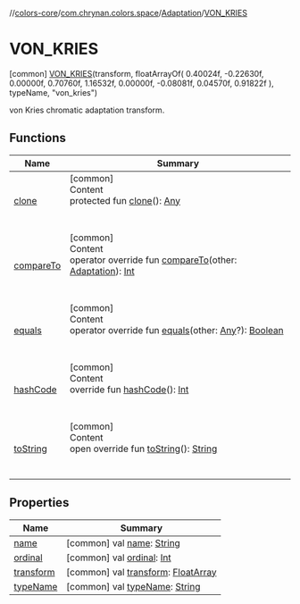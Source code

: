 //[colors-core](../../../../index.md)/[com.chrynan.colors.space](../../index.md)/[Adaptation](../index.md)/[VON_KRIES](index.md)



# VON_KRIES  
 [common] [VON_KRIES](index.md)(transform, floatArrayOf(
            0.40024f, -0.22630f, 0.00000f,
            0.70760f, 1.16532f, 0.00000f,
            -0.08081f, 0.04570f, 0.91822f
        ), typeName, "von_kries")  


von Kries chromatic adaptation transform.

   


## Functions  
  
|  Name |  Summary | 
|---|---|
| <a name="kotlin/Enum/clone/#/PointingToDeclaration/"></a>[clone](../../-render-intent/-a-b-s-o-l-u-t-e/index.md#%5Bkotlin%2FEnum%2Fclone%2F%23%2FPointingToDeclaration%2F%5D%2FFunctions%2F1235785652)| <a name="kotlin/Enum/clone/#/PointingToDeclaration/"></a>[common]  <br>Content  <br>protected fun [clone](../../-render-intent/-a-b-s-o-l-u-t-e/index.md#%5Bkotlin%2FEnum%2Fclone%2F%23%2FPointingToDeclaration%2F%5D%2FFunctions%2F1235785652)(): [Any](https://kotlinlang.org/api/latest/jvm/stdlib/kotlin/-any/index.html)  <br><br><br>|
| <a name="kotlin/Enum/compareTo/#com.chrynan.colors.space.Adaptation/PointingToDeclaration/"></a>[compareTo](../-c-i-e-c-a-t02/index.md#%5Bkotlin%2FEnum%2FcompareTo%2F%23com.chrynan.colors.space.Adaptation%2FPointingToDeclaration%2F%5D%2FFunctions%2F1235785652)| <a name="kotlin/Enum/compareTo/#com.chrynan.colors.space.Adaptation/PointingToDeclaration/"></a>[common]  <br>Content  <br>operator override fun [compareTo](../-c-i-e-c-a-t02/index.md#%5Bkotlin%2FEnum%2FcompareTo%2F%23com.chrynan.colors.space.Adaptation%2FPointingToDeclaration%2F%5D%2FFunctions%2F1235785652)(other: [Adaptation](../index.md)): [Int](https://kotlinlang.org/api/latest/jvm/stdlib/kotlin/-int/index.html)  <br><br><br>|
| <a name="kotlin/Enum/equals/#kotlin.Any?/PointingToDeclaration/"></a>[equals](../../-render-intent/-a-b-s-o-l-u-t-e/index.md#%5Bkotlin%2FEnum%2Fequals%2F%23kotlin.Any%3F%2FPointingToDeclaration%2F%5D%2FFunctions%2F1235785652)| <a name="kotlin/Enum/equals/#kotlin.Any?/PointingToDeclaration/"></a>[common]  <br>Content  <br>operator override fun [equals](../../-render-intent/-a-b-s-o-l-u-t-e/index.md#%5Bkotlin%2FEnum%2Fequals%2F%23kotlin.Any%3F%2FPointingToDeclaration%2F%5D%2FFunctions%2F1235785652)(other: [Any](https://kotlinlang.org/api/latest/jvm/stdlib/kotlin/-any/index.html)?): [Boolean](https://kotlinlang.org/api/latest/jvm/stdlib/kotlin/-boolean/index.html)  <br><br><br>|
| <a name="kotlin/Enum/hashCode/#/PointingToDeclaration/"></a>[hashCode](../../-render-intent/-a-b-s-o-l-u-t-e/index.md#%5Bkotlin%2FEnum%2FhashCode%2F%23%2FPointingToDeclaration%2F%5D%2FFunctions%2F1235785652)| <a name="kotlin/Enum/hashCode/#/PointingToDeclaration/"></a>[common]  <br>Content  <br>override fun [hashCode](../../-render-intent/-a-b-s-o-l-u-t-e/index.md#%5Bkotlin%2FEnum%2FhashCode%2F%23%2FPointingToDeclaration%2F%5D%2FFunctions%2F1235785652)(): [Int](https://kotlinlang.org/api/latest/jvm/stdlib/kotlin/-int/index.html)  <br><br><br>|
| <a name="kotlin/Enum/toString/#/PointingToDeclaration/"></a>[toString](../../-render-intent/-a-b-s-o-l-u-t-e/index.md#%5Bkotlin%2FEnum%2FtoString%2F%23%2FPointingToDeclaration%2F%5D%2FFunctions%2F1235785652)| <a name="kotlin/Enum/toString/#/PointingToDeclaration/"></a>[common]  <br>Content  <br>open override fun [toString](../../-render-intent/-a-b-s-o-l-u-t-e/index.md#%5Bkotlin%2FEnum%2FtoString%2F%23%2FPointingToDeclaration%2F%5D%2FFunctions%2F1235785652)(): [String](https://kotlinlang.org/api/latest/jvm/stdlib/kotlin/-string/index.html)  <br><br><br>|


## Properties  
  
|  Name |  Summary | 
|---|---|
| <a name="com.chrynan.colors.space/Adaptation.VON_KRIES/name/#/PointingToDeclaration/"></a>[name](name.md)| <a name="com.chrynan.colors.space/Adaptation.VON_KRIES/name/#/PointingToDeclaration/"></a> [common] val [name](name.md): [String](https://kotlinlang.org/api/latest/jvm/stdlib/kotlin/-string/index.html)   <br>|
| <a name="com.chrynan.colors.space/Adaptation.VON_KRIES/ordinal/#/PointingToDeclaration/"></a>[ordinal](ordinal.md)| <a name="com.chrynan.colors.space/Adaptation.VON_KRIES/ordinal/#/PointingToDeclaration/"></a> [common] val [ordinal](ordinal.md): [Int](https://kotlinlang.org/api/latest/jvm/stdlib/kotlin/-int/index.html)   <br>|
| <a name="com.chrynan.colors.space/Adaptation.VON_KRIES/transform/#/PointingToDeclaration/"></a>[transform](transform.md)| <a name="com.chrynan.colors.space/Adaptation.VON_KRIES/transform/#/PointingToDeclaration/"></a> [common] val [transform](transform.md): [FloatArray](https://kotlinlang.org/api/latest/jvm/stdlib/kotlin/-float-array/index.html)   <br>|
| <a name="com.chrynan.colors.space/Adaptation.VON_KRIES/typeName/#/PointingToDeclaration/"></a>[typeName](type-name.md)| <a name="com.chrynan.colors.space/Adaptation.VON_KRIES/typeName/#/PointingToDeclaration/"></a> [common] val [typeName](type-name.md): [String](https://kotlinlang.org/api/latest/jvm/stdlib/kotlin/-string/index.html)   <br>|

